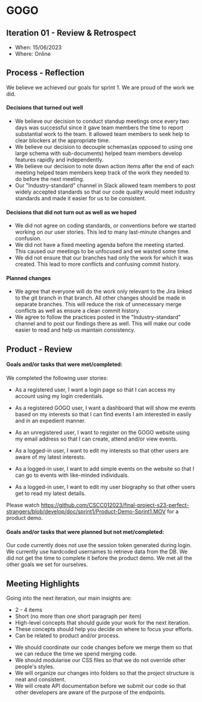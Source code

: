 # GOGO

## Iteration 01 - Review & Retrospect

- When: 15/06/2023
- Where: Online

## Process - Reflection

We believe we achieved our goals for sprint 1. We are proud of the work we did.

#### Decisions that turned out well

- We believe our decision to conduct standup meetings once every two days was successful since it gave team members the time to report substantial work to the team. It allowed team members to seek help to clear blockers at the appropriate time.
- We believe our decision to decouple schemas(as opposed to using one large schema with sub-documents) helped team members develop features rapidly and independently.
- We believe our decision to note down action items after the end of each meeting helped team members keep track of the work they needed to do before the next meeting.
- Our "Industry-standard" channel in Slack allowed team members to post widely accepted standards so that our code quality would meet industry standards and made it easier for us to be consistent.

#### Decisions that did not turn out as well as we hoped

- We did not agree on coding standards, or conventions before we started working on our user stories. This led to many last-minute changes and confusion.
- We did not have a fixed meeting agenda before the meeting started. This caused our meetings to be unfocused and we wasted some time.
- We did not ensure that our branches had only the work for which it was created. This lead to more conflicts and confusing commit history.

#### Planned changes

- We agree that everyone will do the work only relevant to the Jira linked to the git branch in that branch. All other changes should be made in separate branches. This will reduce the risk of unnecessary merge conflicts as well as ensure a clean commit history.
- We agree to follow the practices posted in the "Industry-standard" channel and to post our findings there as well. This will make our code easier to read and help us maintain consistency.

## Product - Review

#### Goals and/or tasks that were met/completed:

We completed the following user stories:

- ​As a registered user, I want a login page so that I can access my account using my login credentials.

- As a registered GOGO user, I want a dashboard that will show me events based on my interests so that I can find events I am interested in easily and in an expedient manner.

- As an unregistered user, I want to register on the GOGO website using my email address so that I can create, attend and/or view events.

- As a logged-in user, I want to edit my interests so that other users are aware of my latest interests.

- As a logged-in user, I want to add simple events on the website so that I can go to events with like-minded individuals.

- As a logged-in user, I want to edit my user biography so that other users get to read my latest details.

Please watch https://github.com/CSCC012023/final-project-s23-perfect-strangers/blob/develop/doc/sprint1/Product-Demo-Sprint1.MOV for a product demo.

#### Goals and/or tasks that were planned but not met/completed:

Our code currently does not use the session token generated during login. We currently use hardcoded usernames to retrieve data from the DB. We did not get the time to complete it before the product demo. We met all the other goals we set for ourselves.

## Meeting Highlights

Going into the next iteration, our main insights are:

- 2 - 4 items
- Short (no more than one short paragraph per item)
- High-level concepts that should guide your work for the next iteration.
- These concepts should help you decide on where to focus your efforts.
- Can be related to product and/or process.

* We should coordinate our code changes before we merge them so that we can reduce the time we spend merging code.
* We should modularise our CSS files so that we do not override other people's styles.
* We will organize our changes into folders so that the project structure is neat and consistent.
* We will create API documentation before we submit our code so that other developers are aware of the purpose of the endpoints.
